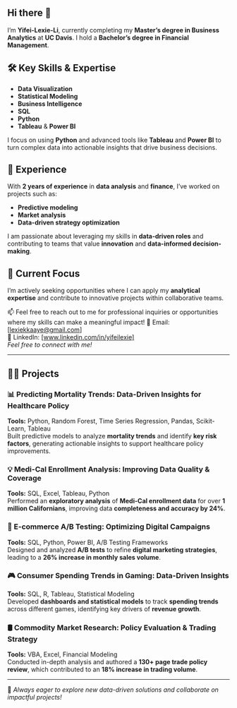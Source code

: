 ## Hi there 👋 
I’m **Yifei-Lexie-Li**, currently completing my **Master’s degree in Business Analytics** at **UC Davis**. I hold a **Bachelor’s degree in Financial Management**.

## 🛠️ Key Skills & Expertise
- **Data Visualization**
- **Statistical Modeling**
- **Business Intelligence**
- **SQL**
- **Python**  
- **Tableau** & **Power BI**

I focus on using **Python** and advanced tools like **Tableau** and **Power BI** to turn complex data into actionable insights that drive business decisions.

## 💼 Experience
With **2 years of experience** in **data analysis** and **finance**, I’ve worked on projects such as:
- **Predictive modeling**
- **Market analysis**
- **Data-driven strategy optimization**

I am passionate about leveraging my skills in **data-driven roles** and contributing to teams that value **innovation** and **data-informed decision-making**.

## 🌱 Current Focus
I’m actively seeking opportunities where I can apply my **analytical expertise** and contribute to innovative projects within collaborative teams.

📫 Feel free to reach out to me for professional inquiries or opportunities where my skills can make a meaningful impact!
📧 Email: [lexiekkaaye@gmail.com]  
🔗 LinkedIn: [www.linkedin.com/in/yifeilexie]  
*Feel free to connect with me!*  

---

## 👨‍💻 Projects  

### 📊 Predicting Mortality Trends: Data-Driven Insights for Healthcare Policy  
**Tools:** Python, Random Forest, Time Series Regression, Pandas, Scikit-Learn, Tableau  
Built predictive models to analyze **mortality trends** and identify **key risk factors**, generating actionable insights to support healthcare policy improvements.  

### 💡 Medi-Cal Enrollment Analysis: Improving Data Quality & Coverage  
**Tools:** SQL, Excel, Tableau, Python  
Performed an **exploratory analysis** of **Medi-Cal enrollment data** for over **1 million Californians**, improving data **completeness and accuracy by 24%**.  

### 🛒 E-commerce A/B Testing: Optimizing Digital Campaigns  
**Tools:** SQL, Python, Power BI, A/B Testing Frameworks  
Designed and analyzed **A/B tests** to refine **digital marketing strategies**, leading to a **26% increase in monthly sales volume**.  

### 🎮 Consumer Spending Trends in Gaming: Data-Driven Insights  
**Tools:** SQL, R, Tableau, Statistical Modeling  
Developed **dashboards and statistical models** to track **spending trends** across different games, identifying key drivers of **revenue growth**.  

### 🛢️ Commodity Market Research: Policy Evaluation & Trading Strategy  
**Tools:** VBA, Excel, Financial Modeling  
Conducted in-depth analysis and authored a **130+ page trade policy review**, which contributed to an **18% increase in trading volume**.  

---
🚀 *Always eager to explore new data-driven solutions and collaborate on impactful projects!*

<!--
**Yifei-Lexie-Li/Yifei-Lexie-Li** is a ✨ _special_ ✨ repository because its `README.md` (this file) appears on your GitHub profile.

Here are some ideas to get you started:

- 🔭 I’m currently working on ...
- 🌱 I’m currently learning ...
- 👯 I’m looking to collaborate on ...
- 🤔 I’m looking for help with ...
- 💬 Ask me about ...
- 📫 How to reach me: ...
- 😄 Pronouns: ...
- ⚡ Fun fact: ...
-->
